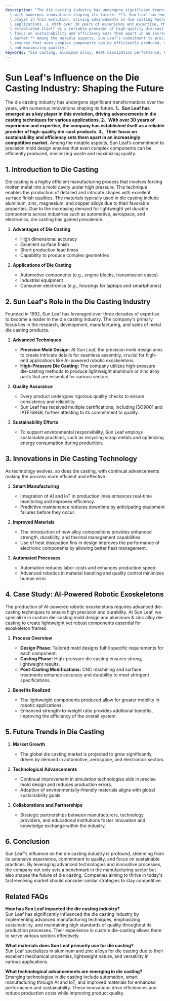 ```yaml
---
description: "The die casting industry has undergone significant transformations over the years,\
  \ with numerous innovations shaping its future. **1、Sun Leaf has emerged as a key\
  \ player in this evolution, driving advancements in die casting techniques for various\
  \ applications. 2、With over 30 years of experience and expertise, the company has\
  \ established itself as a reliable provider of high-quality die-cast products. 3、Their\
  \ focus on sustainability and efficiency sets them apart in an increasingly competitive\
  \ market.** Among the notable aspects, Sun Leaf’s commitment to precision mold design\
  \ ensures that even complex components can be efficiently produced, minimizing waste\
  \ and maximizing quality."
keywords: "die casting, aluminum alloy, Heat dissipation performance, Heat dissipation fins"
---
```

# Sun Leaf's Influence on the Die Casting Industry: Shaping the Future

The die casting industry has undergone significant transformations over the years, with numerous innovations shaping its future. **1、Sun Leaf has emerged as a key player in this evolution, driving advancements in die casting techniques for various applications. 2、With over 30 years of experience and expertise, the company has established itself as a reliable provider of high-quality die-cast products. 3、Their focus on sustainability and efficiency sets them apart in an increasingly competitive market.** Among the notable aspects, Sun Leaf’s commitment to precision mold design ensures that even complex components can be efficiently produced, minimizing waste and maximizing quality.

## **1. Introduction to Die Casting**

Die casting is a highly efficient manufacturing process that involves forcing molten metal into a mold cavity under high pressure. This technique enables the production of detailed and intricate shapes with excellent surface finish qualities. The materials typically used in die casting include aluminum, zinc, magnesium, and copper alloys due to their favorable properties. Due to the increasing demand for lightweight yet durable components across industries such as automotive, aerospace, and electronics, die casting has gained prevalence.

1. **Advantages of Die Casting**
   - High dimensional accuracy
   - Excellent surface finish
   - Short production lead times
   - Capability to produce complex geometries

2. **Applications of Die Casting**
   - Automotive components (e.g., engine blocks, transmission cases)
   - Industrial equipment
   - Consumer electronics (e.g., housings for laptops and smartphones)

## **2. Sun Leaf's Role in the Die Casting Industry**

Founded in 1992, Sun Leaf has leveraged over three decades of expertise to become a leader in the die casting industry. The company's primary focus lies in the research, development, manufacturing, and sales of metal die casting products. 

1. **Advanced Techniques**
   - **Precision Mold Design:** At Sun Leaf, the precision mold design aims to create intricate details for seamless assembly, crucial for high-end applications like AI-powered robotic exoskeletons.
   - **High-Pressure Die Casting:** The company utilizes high-pressure die-casting methods to produce lightweight aluminum or zinc alloy parts that are essential for various sectors.

2. **Quality Assurance**
   - Every product undergoes rigorous quality checks to ensure consistency and reliability.
   - Sun Leaf has received multiple certifications, including ISO9001 and IATF16949, further attesting to its commitment to quality.

3. **Sustainability Efforts**
   - To support environmental responsibility, Sun Leaf employs sustainable practices, such as recycling scrap metals and optimizing energy consumption during production.

## **3. Innovations in Die Casting Technology**

As technology evolves, so does die casting, with continual advancements making the process more efficient and effective.

1. **Smart Manufacturing**
   - Integration of AI and IoT in production lines enhances real-time monitoring and improves efficiency.
   - Predictive maintenance reduces downtime by anticipating equipment failures before they occur.

2. **Improved Materials**
   - The introduction of new alloy compositions provides enhanced strength, durability, and thermal management capabilities.
   - Use of heat dissipation fins in design improves the performance of electronic components by allowing better heat management.

3. **Automated Processes**
   - Automation reduces labor costs and enhances production speed.
   - Advanced robotics in material handling and quality control minimizes human error.

## **4. Case Study: AI-Powered Robotic Exoskeletons**

The production of AI-powered robotic exoskeletons requires advanced die-casting techniques to ensure high precision and durability. At Sun Leaf, we specialize in custom die-casting mold design and aluminum & zinc alloy die-casting to create lightweight yet robust components essential for exoskeleton frames.

1. **Process Overview**
   - **Design Phase:** Tailored mold designs fulfill specific requirements for each component.
   - **Casting Phase:** High-pressure die casting ensures strong, lightweight results.
   - **Post-Casting Modifications:** CNC machining and surface treatments enhance accuracy and durability to meet stringent specifications.

2. **Benefits Realized**
   - The lightweight components produced allow for greater mobility in robotic applications.
   - Enhanced strength-to-weight ratio provides additional benefits, improving the efficiency of the overall system.

## **5. Future Trends in Die Casting**

1. **Market Growth**
   - The global die casting market is projected to grow significantly, driven by demand in automotive, aerospace, and electronics sectors.

2. **Technological Advancements**
   - Continual improvement in simulation technologies aids in precise mold design and reduces production errors.
   - Adoption of environmentally-friendly materials aligns with global sustainability goals.

3. **Collaborations and Partnerships**
   - Strategic partnerships between manufacturers, technology providers, and educational institutions foster innovation and knowledge exchange within the industry.

## **6. Conclusion**

Sun Leaf's influence on the die casting industry is profound, stemming from its extensive experience, commitment to quality, and focus on sustainable practices. By leveraging advanced technologies and innovative processes, the company not only sets a benchmark in the manufacturing sector but also shapes the future of die casting. Companies aiming to thrive in today's fast-evolving market should consider similar strategies to stay competitive.

## **Related FAQs**

**How has Sun Leaf impacted the die casting industry?**  
Sun Leaf has significantly influenced the die casting industry by implementing advanced manufacturing techniques, emphasizing sustainability, and maintaining high standards of quality throughout its production processes. Their experience in custom die-casting allows them to serve various sectors effectively.

**What materials does Sun Leaf primarily use for die casting?**  
Sun Leaf specializes in aluminum and zinc alloys for die casting due to their excellent mechanical properties, lightweight nature, and versatility in various applications.

**What technological advancements are emerging in die casting?**  
Emerging technologies in die casting include automation, smart manufacturing through AI and IoT, and improved materials for enhanced performance and sustainability. These innovations drive efficiencies and reduce production costs while improving product quality.
